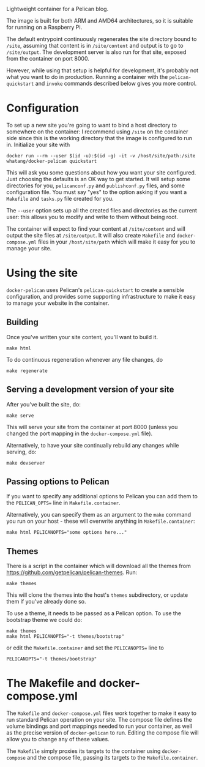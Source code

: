 

Lightweight container for a Pelican blog.

The image is built for both ARM and AMD64 architectures, so it is suitable for running on a Raspberry Pi.

The default entrypoint continuously regenerates the site directory bound to `/site`, assuming that content is in `/site/content` and output is to go to `/site/output`. The development server is also run for that site, exposed from the container on port 8000.

However, while using that setup is helpful for development, it's probably not what you want to do in production. Running a container with the `pelican-quickstart` and `invoke` commands described below gives you more control.

# Configuration

To set up a new site you're going to want to bind a host directory to somewhere on the container: I recommend using `/site` on the container side since this is the working directory that the image is configured to run in. Initialize your site with

	docker run --rm --user $(id -u):$(id -g) -it -v /host/site/path:/site whatang/docker-pelican quickstart

This will ask you some questions about how you want your site configured. Just choosing the defaults is an OK way to get started. It will setup some directories for you, `pelicanconf.py` and `publishconf.py` files, and some configuration file. You must say "yes" to the option asking if you want a `Makefile` and `tasks.py` file created for you.

The `--user` option sets up all the created files and directories as the current user: this allows you to modify and write to them without being root.

The container will expect to find your content at `/site/content` and will output the site files at `/site/output`. It will also create `Makefile` and `docker-compose.yml` files in your `/host/site/path` which will make it easy for you to manage your site.



# Using the site

`docker-pelican` uses Pelican's `pelican-quickstart` to create a sensible configuration, and provides some supporting infrastructure to make it easy to manage your website in the container.

## Building

Once you've written your site content, you'll want to build it.

    make html

To do continuous regeneration whenever any file changes, do

    make regenerate


## Serving a development version of your site

After you've built the site, do:

	make serve

This will serve your site from the container at port 8000 (unless you changed the port mapping in the `docker-compose.yml` file).

Alternatively, to have your site continually rebuild any changes while serving, do:

	make devserver

## Passing options to Pelican

If you want to specify any additional options to Pelican you can add them to the `PELICAN_OPTS=` line in `Makefile.container`.

Alternatively, you can specify them as an argument to the `make` command you run on your host - these will overwrite anything in `Makefile.container`:

	make html PELICANOPTS="some options here..."

## Themes

There is a script in the container which will download all the themes from https://github.com/getpelican/pelican-themes. Run:

	make themes

This will clone the themes into the host's `themes` subdirectory, or update them if you've already done so.

To use a theme, it needs to be passed as a Pelican option. To use the bootstrap theme we could do:

	make themes
	make html PELICANOPTS="-t themes/bootstrap"

or edit the `Makefile.container` and set the `PELICANOPTS=` line to

	PELICANOPTS="-t themes/bootstrap"

# The Makefile and docker-compose.yml

The `Makefile` and `docker-compose.yml` files work together to make it easy to run standard Pelican operation on your site. The compose file defines the volume bindings and port mappings needed to run your container, as well as the precise version of `docker-pelican` to run. Editing the compose file will allow you to change any of these values.

The `Makefile` simply proxies its targets to the container using `docker-compose` and the compose file, passing its targets to the `Makefile.container`.
